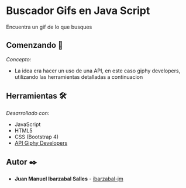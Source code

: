 # Buscador Gifs en Java Script
 Encuentra un gif de lo que busques

## Comenzando 🚀

_Concepto:_

* La idea era hacer un uso de una API, en este caso giphy developers, utilizando las herramientas detalladas a continuacion


## Herramientas 🛠️

_Desarrollado con:_

* JavaScript
* HTML5
* CSS (Bootstrap 4)
* [API Giphy Developers](https://developers.giphy.com/)



## Autor ✒️


* **Juan Manuel Ibarzabal Salles** - [ibarzabal-jm](https://github.com/ibarzabal-jm)
